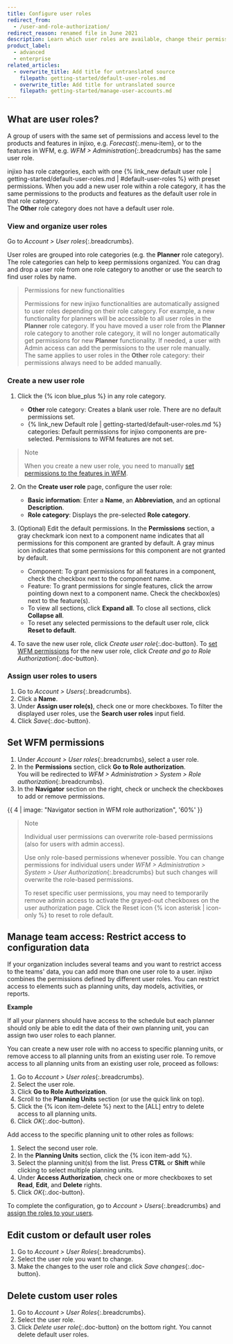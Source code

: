 ```yaml
---
title: Configure user roles
redirect_from:
  - /user-and-role-authorization/
redirect_reason: renamed file in June 2021
description: Learn which user roles are available, change their permissions, create new user roles, and assign roles to users.
product_label:
  - advanced
  - enterprise
related_articles:
  - overwrite_title: Add title for untranslated source
    filepath: getting-started/default-user-roles.md
  - overwrite_title: Add title for untranslated source
    filepath: getting-started/manage-user-accounts.md
---
```


## What are user roles?

A group of users with the same set of permissions and access level to the products and features in injixo, e.g. _Forecast_{:.menu-item}, or to the features in WFM, e.g. _WFM > Administration_{:.breadcrumbs} has the same user role.

injixo has role categories, each with one {% link_new default user role | getting-started/default-user-roles.md | #default-user-roles %} with preset permissions. When you add a new user role within a role category, it has the same permissions to the products and features as the default user role in that role category.<br>
The **Other** role category does not have a default user role.

### View and organize user roles

Go to _Account > User roles_{:.breadcrumbs}.

   User roles are grouped into role categories (e.g. the **Planner** role category). The role categories can help to keep permissions organized. You can drag and drop a user role from one role category to another or use the search to find user roles by name.
   
   > Permissions for new functionalities 
   >   
   > Permissions for new injixo functionalities are automatically assigned to user roles depending on their role category. For example, a new functionality for planners will be accessible to all user roles in the **Planner** role category. If you have moved a user role from the **Planner** role category to another role category, it will no longer automatically get permissions for new **Planner** functionality. If needed, a user with Admin access can add the permissions to the user role manually.<br> The same applies to user roles in the **Other** role category: their permissions always need to be added manually.

### Create a new user role

1. Click the {% icon blue_plus %} in any role category.

   - **Other** role category: Creates a blank user role. There are no default permissions set.
   - {% link_new Default role | getting-started/default-user-roles.md %} categories: Default permissions for injixo components are pre-selected. Permissions to WFM features are not set.
  > Note
  >
  > When you create a new user role, you need to manually [set permissions to the features in WFM](#set-wfm-permissions).

2. On the **Create user role** page, configure the user role:

   - **Basic information**: Enter a **Name**, an **Abbreviation**, and an optional **Description**.
   - **Role category**: Displays the pre-selected **Role category**.

3. (Optional) Edit the default permissions. In the **Permissions** section, a gray checkmark icon next to a component name indicates that all permissions for this component are granted by default. A gray minus icon indicates that some permissions for this component are not granted by default.
   - Component: To grant permissions for all features in a component, check the checkbox next to the component name.
   - Feature: To grant permissions for single features, click the arrow pointing down next to a component name. Check the checkbox(es) next to the feature(s).
   - To view all sections, click **Expand all**. To close all sections, click **Collapse all**.
   - To reset any selected permissions to the default user role, click **Reset to default**.
4. To save the new user role, click _Create user role_{:.doc-button}. To [set WFM permissions](#set-wfm-permissions) for the new user role, click _Create and go to Role Authorization_{:.doc-button}.

### Assign user roles to users

1. Go to _Account > Users_{:.breadcrumbs}.
2. Click a **Name**.
3. Under **Assign user role(s)**, check one or more checkboxes. To filter the displayed user roles, use the **Search user roles** input field.
4. Click _Save_{:.doc-button}.

## Set WFM permissions

1. Under _Account > User roles_{:.breadcrumbs}, select a user role.
2. In the **Permissions** section, click **Go to Role authorization**.  
   You will be redirected to _WFM > Administration > System > Role authorization_{:.breadcrumbs}.
3. In the **Navigator** section on the right, check or uncheck the checkboxes to add or remove permissions.

{{ 4 | image: "Navigator section in WFM role authorization", '60%' }}

> Note
>
> Individual user permissions can overwrite role-based permissions (also for users with admin access).
>
> Use only role-based permissions whenever possible. You can change permissions for individual users under _WFM > Administration > System > User Authorization_{:.breadcrumbs} but such changes will overwrite the role-based permissions. 
>
> To reset specific user permissions, you may need to temporarily remove admin access to activate the grayed-out checkboxes on the user authorization page. Click the Reset icon {% icon asterisk | icon-only %} to reset to role default.

## Manage team access: Restrict access to configuration data

If your organization includes several teams and you want to restrict access to the teams' data, you can add more than one user role to a user. injixo combines the permissions defined by different user roles. You can restrict access to elements such as planning units, day models, activities, or reports.

**Example**

If all your planners should have access to the schedule but each planner should only be able to edit the data of their own planning unit, you can assign two user roles to each planner.

You can create a new user role with no access to specific planning units, or remove access to all planning units from an existing user role. To remove access to all planning units from an existing user role, proceed as follows:

1. Go to _Account > User roles_{:.breadcrumbs}.
2. Select the user role.
3. Click **Go to Role Authorization**.
4. Scroll to the **Planning Units** section (or use the quick link on top).
5. Click the {% icon item-delete %} next to the [ALL] entry to delete access to all planning units.
6. Click _OK_{:.doc-button}.

Add access to the specific planning unit to other roles as follows:

1. Select the second user role.
2. In the **Planning Units** section, click the {% icon item-add %}.
3. Select the planning unit(s) from the list. Press **CTRL** or **Shift** while clicking to select multiple planning units.
4. Under **Access Authorization**, check one or more checkboxes to set **Read**, **Edit**, and **Delete** rights.
5. Click _OK_{:.doc-button}.

To complete the configuration, go to _Account > Users_{:.breadcrumbs} and [assign the roles to your users](#assign-user-roles-to-users).

## Edit custom or default user roles

1. Go to _Account > User Roles_{:.breadcrumbs}.
2. Select the user role you want to change.
3. Make the changes to the user role and click _Save changes_{:.doc-button}.

## Delete custom user roles

1. Go to _Account > User Roles_{:.breadcrumbs}.
2. Select the user role.
3. Click _Delete user role_{:.doc-button} on the bottom right. You cannot delete default user roles.
